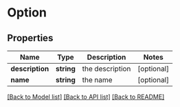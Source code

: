 # Option

## Properties
Name | Type | Description | Notes
------------ | ------------- | ------------- | -------------
**description** | **string** | the description | [optional] 
**name** | **string** | the name | [optional] 

[[Back to Model list]](../README.md#documentation-for-models) [[Back to API list]](../README.md#documentation-for-api-endpoints) [[Back to README]](../README.md)


